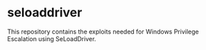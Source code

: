 # seloaddriver
This repository contains the exploits needed for Windows Privilege Escalation using SeLoadDriver.
